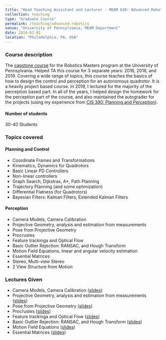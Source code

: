 ```yaml
---
title: "Head Teaching Assistant and Lecturer - MEAM 620: Advanced Robotics"
collection: teaching
type: "Graduate Course"
permalink: /teaching/advanced-robotics
venue: "University of Pennsylvania, MEAM Department"
date: 2016-02-01
location: "Philadelphia, PA, USA"
---
```


### Course description
The [capstone course](https://alliance.seas.upenn.edu/~meam620/wiki/) for the Robotics Masters program at the University of Pennsylvania. Helped TA this course for 3 separate years: 2016, 2018, and 2019. Covering a wide range of topics, this course teaches the basics of how to design the control and perception for an autonomous quadrotor. It is a heavily project based course. In 2019, I lectured for the majority of the perception based part. In all of the years, I helped design the homework for the perception part of the course, and also maintained the autograder for the projects (using my experience from [CIS 390: Planning and Perception](/teaching/planning-perception)). 

#### Number of students
30-40 Students

### Topics covered
#### Planning and Control
* Coordinate Frames and Transformations
* Kinematics, Dynamics for Quadrotors
* Basic Linear PD Controllers
* Non-linear controllers
* Graph Search, Dijkstras, A\*, Path Planning
* Trajectory Planning (and some optimization)
* Differential Flatness (for Quadrotors)
* Bayesian Filters: Kalman Filters, Extended Kalman Filters
#### Perception
* Camera Models, Camera Calibration 
* Projective Geometry, analysis and estimation from measurements
* Pose from Projective Geometry
* Procrustes
* Feature trackinga and Optical Flow
* Basic Outlier Rejection: RANSAC, and Hough Transform
* Motion Field Equations, linear and angular velocity estimation
* Essential Matrices
* Stereo, Multi-view Stereo
* 2 View Structure from Motion


### Lectures Given
* Camera Models, Camera Calibration ([slides](/files/16_camera_models.pdf))
* Projective Geometry, analysis and estimation from measurements ([slides](/files/17_projective_geometry.pdf))
* Pose from Projective Geometry ([slides](/files/18_pose_estimation.pdf))
* Procrustes ([slides](/files/19_procrustes.pdf))
* Feature trackinga and Optical Flow ([slides](/files/20_optical_flow_ransac.pdf))
* Basic Outlier Rejection: RANSAC, and Hough Transform ([slides](/files/20_optical_flow_ransac.pdf))
* Motion Field Equations ([slides](/files/21_motion_field_equations.pdf))
* Essential Matrices ([slides](/files/21_motion_field_equations.pdf))


